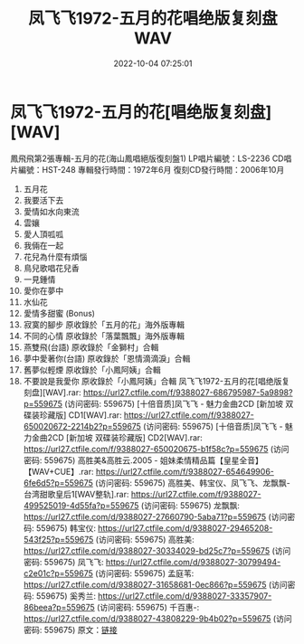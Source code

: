 ﻿---
title: 凤飞飞1972-五月的花唱绝版复刻盘WAV
date: 2022-10-04 07:25:01
categories: WAV车载音乐、镜像
tags: 华语中文
---
# 凤飞飞1972-五月的花[唱绝版复刻盘][WAV]

鳳飛飛第2張專輯-五月的花(海山鳳唱絕版復刻盤1)
LP唱片編號：LS-2236
CD唱片編號：HST-248
專輯發行時間：1972年6月
復刻CD發行時間：2006年10月
1. 五月花
2. 我要活下去
3. 愛情如水向東流
4. 雲孃
5. 愛人頂呱呱
6. 我倆在一起
7. 花兒為什麼有煩惱
8. 鳥兒歌唱花兒香
9. 一見鍾情
10. 愛你在夢中
11. 水仙花
12. 愛情多甜蜜
(Bonus)
13. 寂寞的腳步 原收錄於「五月的花」海外版專輯
14. 不同的心情 原收錄於「落葉飄飄」海外版專輯
15. 燕雙飛(台語) 原收錄於「金獅村」合輯
16. 夢中愛著你(台語) 原收錄於「恩情滴滴淚」合輯
17. 舊夢似輕煙 原收錄於「小鳳阿姨」合輯
18. 不要說是我愛你 原收錄於「小鳳阿姨」合輯
凤飞飞1972-五月的花[唱绝版复刻盘][WAV].rar: https://url27.ctfile.com/f/9388027-686795987-5a9898?p=559675
(访问密码: 559675)
[十倍音质]凤飞飞 - 魅力金曲2CD [新加坡 双碟装珍藏版] CD1[WAV].rar: https://url27.ctfile.com/f/9388027-650020672-2214b2?p=559675
(访问密码: 559675)
[十倍音质]凤飞飞 - 魅力金曲2CD [新加坡 双碟装珍藏版] CD2[WAV].rar: https://url27.ctfile.com/f/9388027-650020675-b1f58c?p=559675
(访问密码: 559675)
高胜美&高胜云.2005 - 姐妹柔情精品篇【皇星全音】【WAV+CUE】.rar: https://url27.ctfile.com/f/9388027-654649906-6fe6d5?p=559675
(访问密码: 559675)
高胜美、韩宝仪、凤飞飞、龙飘飘-台湾甜歌皇后1[WAV整轨].rar: https://url27.ctfile.com/f/9388027-499525019-4d55fa?p=559675
(访问密码: 559675)
龙飘飘: https://url27.ctfile.com/d/9388027-27660790-5aba71?p=559675
(访问密码: 559675)
韩宝仪: https://url27.ctfile.com/d/9388027-29465208-543f25?p=559675
(访问密码: 559675)
高胜美: https://url27.ctfile.com/d/9388027-30334029-bd25c7?p=559675
(访问密码: 559675)
凤飞飞: https://url27.ctfile.com/d/9388027-30799494-c2e01c?p=559675
(访问密码: 559675)
孟庭苇: https://url27.ctfile.com/d/9388027-31658681-0ec866?p=559675
(访问密码: 559675)
奚秀兰: https://url27.ctfile.com/d/9388027-33357907-86beea?p=559675
(访问密码: 559675)
千百惠-: https://url27.ctfile.com/d/9388027-43808229-9b4b02?p=559675
(访问密码: 559675)
原文：[链接](https://blog.sina.com.cn/s/blog_1647c7e7601030zqs.html)